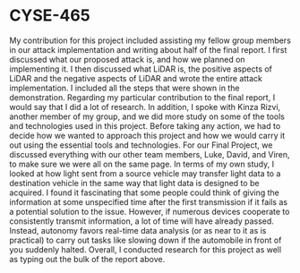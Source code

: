 # CYSE-465
My contribution for this project included assisting my fellow group members in our attack implementation and writing about half of the final report. I first discussed what our proposed attack is, and how we planned on implementing it. I then discussed what LiDAR is, the positive aspects of LiDAR and the negative aspects of LiDAR and wrote the entire attack implementation. I included all the steps that were shown in the demonstration. Regarding my particular contribution to the final report, I would say that I did a lot of research. In addition, I spoke with Kinza Rizvi, another member of my group, and we did more study on some of the tools and technologies used in this project. Before taking any action, we had to decide how we wanted to approach this project and how we would carry it out using the essential tools and technologies. For our Final Project, we discussed everything with our other team members, Luke, David, and Viren, to make sure we were all on the same page. In terms of my own study, I looked at how light sent from a source vehicle may transfer light data to a destination vehicle in the same way that light data is designed to be acquired. I found it fascinating that some people could think of giving the information at some unspecified time after the first transmission if it fails as a potential solution to the issue. However, if numerous devices cooperate to consistently transmit information, a lot of time will have already passed. Instead, autonomy favors real-time data analysis (or as near to it as is practical) to carry out tasks like slowing down if the automobile in front of you suddenly halted. Overall, I conducted research for this project as well as typing out the bulk of the report above. 
